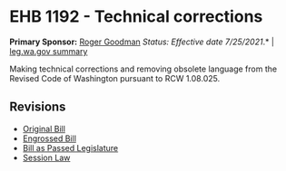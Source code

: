# EHB 1192 - Technical corrections
**Primary Sponsor:** [Roger Goodman](/person/leg/roger.goodman.md)
*Status: Effective date 7/25/2021*.* | [leg.wa.gov summary](https://app.leg.wa.gov/billsummary?BillNumber=1192&Year=2021)

Making technical corrections and removing obsolete language from the Revised Code of Washington pursuant to RCW 1.08.025.

## Revisions
* [Original Bill](1/)
* [Engrossed Bill](1/)
* [Bill as Passed Legislature](1/)
* [Session Law](1/)